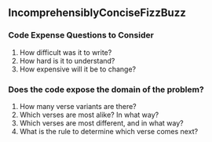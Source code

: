 ## IncomprehensiblyConciseFizzBuzz

### Code Expense Questions to Consider

1. How difficult was it to write?
2. How hard is it to understand?
3. How expensive will it be to change?

### Does the code expose the domain of the problem?

1. How many verse variants are there?
2. Which verses are most alike? In what way?
3. Which verses are most different, and in what way?
4. What is the rule to determine which verse comes next?
